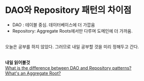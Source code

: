 
# DAO와 Repository 패턴의 차이점

- DAO : 테이블 중심. 데이터베이스에 더 가깝움
- Repository: Aggregate Roots에서만 다루며 도메인에 더 가까움.

<br>
오늘은 공부를 하지 않았다. 그러므로 내일 공부할 것을 미리 정해두고 간다.
<br>
<br>


**내일 읽어볼것**<br>
[What is the difference between DAO and Repository patterns?](https://stackoverflow.com/questions/8550124/what-is-the-difference-between-dao-and-repository-patterns)<br>
[What's an Aggregate Root?](https://stackoverflow.com/questions/1958621/whats-an-aggregate-root)
